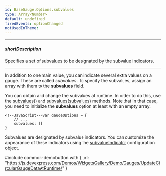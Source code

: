 ```yaml
---
id: BaseGauge.Options.subvalues
type: Array<Number>
default: undefined
firedEvents: optionChanged
notUsedInTheme: 
---
```

---
##### shortDescription
Specifies a set of subvalues to be designated by the subvalue indicators.

---
In addition to one main value, you can indicate several extra values on a gauge. These are called *subvalues*. To specify the subvalues, assign an array with them to the **subvalues** field.

You can obtain and change the subvalues at runtime. In order to do this, use the [subvalues()](/api-reference/20%20Data%20Visualization%20Widgets/BaseGauge/3%20Methods/subvalues().md '{basewidgetpath}/Methods#subvalues') and [subvalues(subvalues)](/api-reference/20%20Data%20Visualization%20Widgets/BaseGauge/3%20Methods/subvalues(subvalues).md '{basewidgetpath}/Methods#subvaluessubvalues') methods. Note that in that case, you need to initialize the **subvalues** option at least with an empty array.

    <!--JavaScript-->var gaugeOptions = {
        // ...
        subvalues: []    
    }

Subvalues are designated by subvalue indicators. You can customize the appearance of these indicators using the [subvalueIndicator](/api-reference/20%20Data%20Visualization%20Widgets/BaseGauge/5%20Indicator%20Types/CommonIndicator '{basewidgetpath}/Configuration/subvalueIndicator') configuration object.

#include common-demobutton with {
    url: "https://js.devexpress.com/Demos/WidgetsGallery/Demo/Gauges/UpdateCircularGaugeDataAtRuntime/"
}